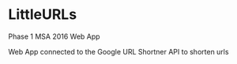 # LittleURLs
Phase 1 MSA 2016 Web App 

Web App connected to the Google URL Shortner API to shorten urls
